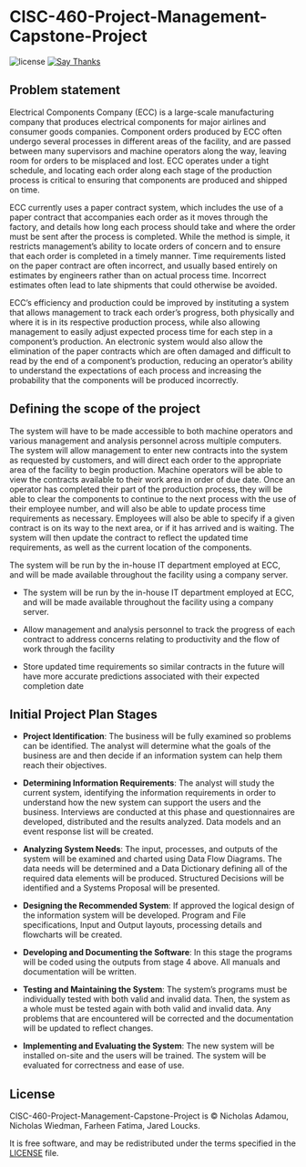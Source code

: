 # CISC-460-Project-Management-Capstone-Project

![license](https://img.shields.io/apm/l/vim-mode.svg)
[![Say Thanks](https://img.shields.io/badge/say-thanks-ff69b4.svg)](https://saythanks.io/to/NicholasAdamou)

Problem statement
----

Electrical Components Company (ECC) is a large-scale manufacturing company that produces electrical components for major airlines and consumer goods companies.  Component orders produced by ECC often undergo several processes in different areas of the facility, and are passed between many supervisors and machine operators along the way, leaving room for orders to be misplaced and lost.  ECC operates under a tight schedule, and locating each order along each stage of the production process is critical to ensuring that components are produced and shipped on time.
	
ECC currently uses a paper contract system, which includes the use of a paper contract that accompanies each order as it moves through the factory, and details how long each process should take and where the order must be sent after the process is completed.  While the method is simple, it restricts management’s ability to locate orders of concern and to ensure that each order is completed in a timely manner.  Time requirements listed on the paper contract are often incorrect, and usually based entirely on estimates by engineers rather than on actual process time.  Incorrect estimates often lead to late shipments that could otherwise be avoided.
	
ECC’s efficiency and production could be improved by instituting a system that allows management to track each order’s progress, both physically and where it is in its respective production process, while also allowing management to easily adjust expected process time for each step in a component’s production.  An electronic system would also allow the elimination of the paper contracts which are often damaged and difficult to read by the end of a component’s production, reducing an operator’s ability to understand the expectations of each process and increasing the probability that the components will be produced incorrectly.

Defining the scope of the project
----

The system will have to be made accessible to both machine operators and various management and analysis personnel across multiple computers.  The system will allow management to enter new contracts into the system as requested by customers, and will direct each order to the appropriate area of the facility to begin production.  Machine operators will be able to view the contracts available to their work area in order of due date.  Once an operator has completed their part of the production process, they will be able to clear the components to continue to the next process with the use of their employee number, and will also be able to update process time requirements as necessary.  Employees will also be able to specify if a given contract is on its way to the next area, or if it has arrived and is waiting.  The system will then update the contract to reflect the updated time requirements, as well as the current location of the components.

The system will be run by the in-house IT department employed at ECC, and will be made available throughout the facility using a company server.

* The system will be run by the in-house IT department employed at ECC, and will be made available throughout the facility using a company server.

* Allow management and analysis personnel to track the progress of each contract to address concerns relating to productivity and the flow of work through the facility

* Store updated time requirements so similar contracts in the future will have more accurate predictions associated with their expected completion date

Initial Project Plan Stages
----

* **Project Identification**: The business will be fully examined so problems can be identified.  The analyst will determine what the goals of the business are and then decide if an information system can help them reach their objectives.

* **Determining Information Requirements**: The analyst will study the current system, identifying the information requirements in order to understand how the new system can support the users and the business. Interviews are conducted at this phase and questionnaires are developed, distributed and the results analyzed. Data models and an event response list will be created.

* **Analyzing System Needs**: The input, processes, and outputs of the system will be examined and charted using Data Flow Diagrams. The data needs will be determined and a Data Dictionary defining all of the required data elements will be produced. Structured Decisions will be identified and a Systems Proposal will be presented.

* **Designing the Recommended System**: If approved the logical design of the information system will be developed. Program and File specifications, Input and Output layouts, processing details and flowcharts will be created.

* **Developing and Documenting the Software**: In this stage the programs will be coded using the outputs from stage 4 above. All manuals and documentation will be written.

* **Testing and Maintaining the System**: The system’s programs must be individually tested with both valid and invalid data.  Then, the system as a whole must be tested again with both valid and invalid data.  Any problems that are encountered will be corrected and the documentation will be updated to reflect changes.

* **Implementing and Evaluating the System**: The new system will be installed on-site and the users will be trained.  The system will be evaluated for correctness and ease of use. 

License
-------

CISC-460-Project-Management-Capstone-Project is © Nicholas Adamou, Nicholas Wiedman, Farheen Fatima, Jared Loucks.

It is free software, and may be redistributed under the terms specified in the [LICENSE] file.

[LICENSE]: LICENSE
